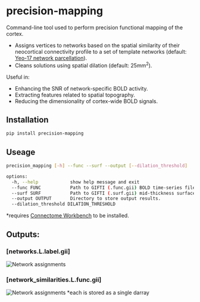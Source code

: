 # precision-mapping

Command-line tool used to perform precision functional mapping of the cortex.

- Assigns vertices to networks based on the spatial similarity of their neocortical connectivity profile to a set of template networks (default: [Yeo-17 network parcellation](https://journals.physiology.org/doi/full/10.1152/jn.00338.2011)).
- Cleans solutions using spatial dilation (default: 25mm<sup>2</sup>).

Useful in:
- Enhancing the SNR of network-specific BOLD activity.
- Extracting features related to spatial topography.
- Reducing the dimensionality of cortex-wide BOLD signals.


## Installation
```bash
pip install precision-mapping
```

## Useage
```bash
precision_mapping [-h] --func --surf --output [--dilation_threshold]

options:
  -h, --help            show help message and exit
  --func FUNC           Path to GIFTI (.func.gii) BOLD time-series file. TRs stored as individual darrays.
  --surf SURF           Path to GIFTI (.surf.gii) mid-thickness surface file.
  --output OUTPUT       Directory to store output results.
  --dilation_threshold DILATION_THRESHOLD
```
*requires [Connectome Workbench](https://www.humanconnectome.org/software/get-connectome-workbench) to be installed.

## Outputs:
### [networks.L.label.gii]
![Network assignments](https://imgur.com/a/ABX14JM)


### [network_similarities.L.func.gii]
![Network assignments](https://imgur.com/qPs1noo)
*each is stored as a single darray

